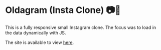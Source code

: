 # Oldagram (Insta Clone) 📷📸

This is a fully responsive small Instagram clone. 
The focus was to load in the data dynamically with JS. 

The site is available to view <a href="https://oldagramscrimclone.netlify.app/">here</a>.

